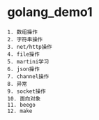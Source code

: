 # golang_demo1
    1. 数组操作
    2. 字符串操作
    3. net/http操作
    4. file操作
    5. martini学习
    6. json操作
    7. channel操作
    8. 异常
    9. socket操作
    10. 面向对象
    11. beego
    12. make

